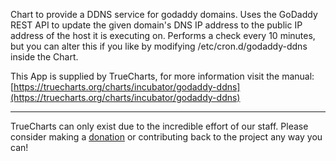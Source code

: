 Chart to provide a DDNS service for godaddy domains. Uses the GoDaddy REST API to update the given domain's DNS IP address to the public IP address of the host it is executing on. Performs a check every 10 minutes, but you can alter this if you like by modifying /etc/cron.d/godaddy-ddns inside the Chart.

This App is supplied by TrueCharts, for more information visit the manual: [https://truecharts.org/charts/incubator/godaddy-ddns](https://truecharts.org/charts/incubator/godaddy-ddns)

---

TrueCharts can only exist due to the incredible effort of our staff.
Please consider making a [donation](https://truecharts.org/sponsor) or contributing back to the project any way you can!
